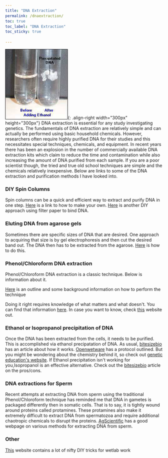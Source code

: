 ```yaml
---
title: "DNA Extraction"
permalink: /dnaextraction/
toc: true
toc_label: "DNA Extraction"
toc_sticky: true

---
```


![](/assets/images/ethanol.jpeg){: .align-right width="300px" height="300px"}  DNA extraction is essential for any study investigating genetics. The fundamentals of DNA extraction are relatively simple and can actually be performed using basic household chemicals. However, researchers often require highly purified DNA for their studies and this necessitates special techniques, chemicals, and equipment. In recent years there has been an explosion in the number of commercially available DNA extraction kits which claim to reduce the time and contamination while also increasing the amount of DNA purified from each sample. If you are a poor scientist though, the tried and true old school techniques are simple and the chemicals relatively inexpensive. Below are links to some of the DNA extraction and purification methods I have looked into. 

### DIY Spin Columns
Spin columns can be a quick and efficient way to extract and purify DNA in one step. [Here](https://www.sciencedirect.com/sdfe/pdf/download/eid/1-s2.0-S0003269703004032/first-page-pdf) is a link to how to make your own. [Here](https://www.ncbi.nlm.nih.gov/pmc/articles/PMC6286138/) is another DIY approach using filter paper to bind DNA.


### Eluting DNA from agarose gels
Sometimes there are specific sizes of DNA that are desired. One approach to acquiring that size is by gel electrophoresis and then cut the desired band out. The DNA then has to be extracted from the agarose. [Here](http://www.methodbook.net/dna/gelextrc.html) is how to do this. 

### Phenol/Chloroform DNA extraction 
Phenol/Chloroform DNA extraction is a classic technique. Below is information about it. 

[Here](https://openwetware.org/wiki/Phenol/chloroform_extraction) is an outline and some background information on how to perform the technique

Doing it right requires knowledge of what matters and what doesn't. You can find that information [here](https://bitesizebio.com/3651/practical-application-of-phenolchloroform-extraction/). In case you want to know, check [this](http://geneticeducation.co.in/phenol-chloroform-dna-extraction-basics-preparation-of-chemicals-and-protocol/) website out. 

### Ethanol or Isopropanol precipitation of DNA
Once the DNA has been extracted from the cells, it needs to be purified. This is accomplished via ethanol precipatation of DNA. As usual, [bitesizebio](https://bitesizebio.com/253/the-basics-how-ethanol-precipitation-of-dna-and-rna-works/) has an article about how it works. [Openwetware](https://openwetware.org/wiki/Ethanol_precipitation_of_nucleic_acids) has a protocol outlined. But you might be wondering about the chemistry behind it, so check out [genetic education's website](http://geneticeducation.co.in/a-quick-guide-on-dna-precipitation-and-dna-precipitation-protocol/). If Ethanol precipitation isn't working for you,Isopropanol is an effective alternative. Check out the [bitesizebio](https://bitesizebio.com/2839/dna-precipitation-ethanol-vs-isopropanol/) article on the pros/cons. 

### DNA extractions for Sperm
Recent attempts at extracting DNA from sperm using the traditional Phenol/Chloroform technique has reminded me that DNA in gametes is packaged differently then in somatic cells. That is to say, it is tightly wound around proteins called protamines. These protamines also make it extremely difficult to extract DNA from spermatozoa and require additional chaotropic chemicals to disrupt the proteins. [AgScientific](https://agscientific.com/blog/2018/02/proteinase-k-sperm/) has a good webpage on various methods for extracting DNA from sperm. 

### Other 
[This](https://pipettejockey.com/2018/11/13/dense-phase-separating-gel-homemade-trizol-combo/) website contains a lot of nifty DIY tricks for wetlab work

